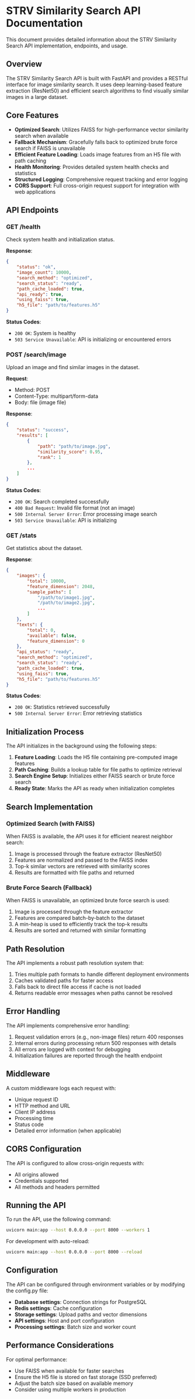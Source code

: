 # STRV Similarity Search API Documentation

This document provides detailed information about the STRV Similarity Search API implementation, endpoints, and usage.

## Overview

The STRV Similarity Search API is built with FastAPI and provides a RESTful interface for image similarity search. It uses deep learning-based feature extraction (ResNet50) and efficient search algorithms to find visually similar images in a large dataset.

## Core Features

- **Optimized Search**: Utilizes FAISS for high-performance vector similarity search when available
- **Fallback Mechanism**: Gracefully falls back to optimized brute force search if FAISS is unavailable
- **Efficient Feature Loading**: Loads image features from an H5 file with path caching
- **Health Monitoring**: Provides detailed system health checks and statistics
- **Structured Logging**: Comprehensive request tracking and error logging
- **CORS Support**: Full cross-origin request support for integration with web applications

## API Endpoints

### GET /health
Check system health and initialization status.

**Response**:
```json
{
    "status": "ok",
    "image_count": 10000,
    "search_method": "optimized",
    "search_status": "ready",
    "path_cache_loaded": true,
    "api_ready": true,
    "using_faiss": true,
    "h5_file": "path/to/features.h5"
}
```

**Status Codes**:
- `200 OK`: System is healthy
- `503 Service Unavailable`: API is initializing or encountered errors

### POST /search/image
Upload an image and find similar images in the dataset.

**Request**:
- Method: POST
- Content-Type: multipart/form-data
- Body: file (image file)

**Response**:
```json
{
    "status": "success",
    "results": [
        {
            "path": "path/to/image.jpg",
            "similarity_score": 0.95,
            "rank": 1
        },
        ...
    ]
}
```

**Status Codes**:
- `200 OK`: Search completed successfully
- `400 Bad Request`: Invalid file format (not an image)
- `500 Internal Server Error`: Error processing image search
- `503 Service Unavailable`: API is initializing

### GET /stats
Get statistics about the dataset.

**Response**:
```json
{
    "images": {
        "total": 10000,
        "feature_dimension": 2048,
        "sample_paths": [
            "/path/to/image1.jpg",
            "/path/to/image2.jpg",
            ...
        ]
    },
    "texts": {
        "total": 0,
        "available": false,
        "feature_dimension": 0
    },
    "api_status": "ready",
    "search_method": "optimized",
    "search_status": "ready",
    "path_cache_loaded": true,
    "using_faiss": true,
    "h5_file": "path/to/features.h5"
}
```

**Status Codes**:
- `200 OK`: Statistics retrieved successfully
- `500 Internal Server Error`: Error retrieving statistics

## Initialization Process

The API initializes in the background using the following steps:

1. **Feature Loading**: Loads the H5 file containing pre-computed image features
2. **Path Caching**: Builds a lookup table for file paths to optimize retrieval
3. **Search Engine Setup**: Initializes either FAISS search or brute force search
4. **Ready State**: Marks the API as ready when initialization completes

## Search Implementation

### Optimized Search (with FAISS)
When FAISS is available, the API uses it for efficient nearest neighbor search:

1. Image is processed through the feature extractor (ResNet50)
2. Features are normalized and passed to the FAISS index
3. Top-k similar vectors are retrieved with similarity scores
4. Results are formatted with file paths and returned

### Brute Force Search (Fallback)
When FAISS is unavailable, an optimized brute force search is used:

1. Image is processed through the feature extractor
2. Features are compared batch-by-batch to the dataset
3. A min-heap is used to efficiently track the top-k results
4. Results are sorted and returned with similar formatting

## Path Resolution

The API implements a robust path resolution system that:

1. Tries multiple path formats to handle different deployment environments
2. Caches validated paths for faster access
3. Falls back to direct file access if cache is not loaded
4. Returns readable error messages when paths cannot be resolved

## Error Handling

The API implements comprehensive error handling:

1. Request validation errors (e.g., non-image files) return 400 responses
2. Internal errors during processing return 500 responses with details
3. All errors are logged with context for debugging
4. Initialization failures are reported through the health endpoint

## Middleware

A custom middleware logs each request with:
- Unique request ID
- HTTP method and URL
- Client IP address
- Processing time
- Status code
- Detailed error information (when applicable)

## CORS Configuration

The API is configured to allow cross-origin requests with:
- All origins allowed
- Credentials supported
- All methods and headers permitted

## Running the API

To run the API, use the following command:

```bash
uvicorn main:app --host 0.0.0.0 --port 8000 --workers 1
```

For development with auto-reload:

```bash
uvicorn main:app --host 0.0.0.0 --port 8000 --reload
```

## Configuration

The API can be configured through environment variables or by modifying the config.py file:

- **Database settings**: Connection strings for PostgreSQL
- **Redis settings**: Cache configuration
- **Storage settings**: Upload paths and vector dimensions
- **API settings**: Host and port configuration
- **Processing settings**: Batch size and worker count

## Performance Considerations

For optimal performance:
- Use FAISS when available for faster searches
- Ensure the H5 file is stored on fast storage (SSD preferred)
- Adjust the batch size based on available memory
- Consider using multiple workers in production